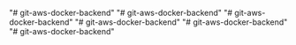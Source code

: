 "# git-aws-docker-backend" 
"# git-aws-docker-backend" 
"# git-aws-docker-backend" 
"# git-aws-docker-backend" 
"# git-aws-docker-backend" 
"# git-aws-docker-backend" 

